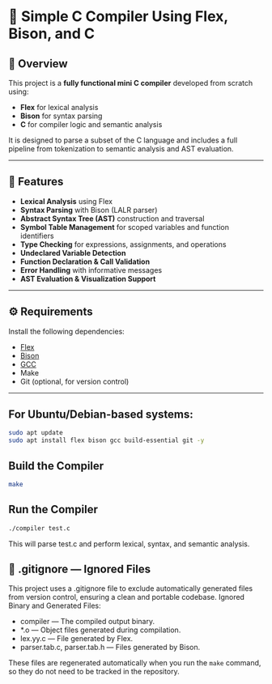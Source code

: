 # 🚀 Simple C Compiler Using Flex, Bison, and C

## 📝 Overview

This project is a **fully functional mini C compiler** developed from scratch using:

- **Flex** for lexical analysis
- **Bison** for syntax parsing
- **C** for compiler logic and semantic analysis

It is designed to parse a subset of the C language and includes a full pipeline from tokenization to semantic analysis and AST evaluation.

---

## 🔧 Features

-  **Lexical Analysis** using Flex
-  **Syntax Parsing** with Bison (LALR parser)
-  **Abstract Syntax Tree (AST)** construction and traversal
-  **Symbol Table Management** for scoped variables and function identifiers
-  **Type Checking** for expressions, assignments, and operations
-  **Undeclared Variable Detection**
-  **Function Declaration & Call Validation**
-  **Error Handling** with informative messages
-  **AST Evaluation & Visualization Support**


---

## ⚙️ Requirements

Install the following dependencies:

- [Flex](https://github.com/westes/flex)
- [Bison](https://www.gnu.org/software/bison/)
- [GCC](https://gcc.gnu.org/)
- Make
- Git (optional, for version control)

---

## For Ubuntu/Debian-based systems:
```bash
sudo apt update
sudo apt install flex bison gcc build-essential git -y
```

## Build the Compiler
```bash
make
``` 

## Run the Compiler
```bash
./compiler test.c
```
This will parse test.c and perform lexical, syntax, and semantic analysis.

## 📁 .gitignore — Ignored Files

This project uses a .gitignore file to exclude automatically generated files from version control, ensuring a clean and portable codebase.
Ignored Binary and Generated Files:
- compiler — The compiled output binary.
- *.o — Object files generated during compilation.
- lex.yy.c — File generated by Flex.
- parser.tab.c, parser.tab.h — Files generated by Bison.

These files are regenerated automatically when you run the `make` command, so they do not need to be tracked in the repository.








